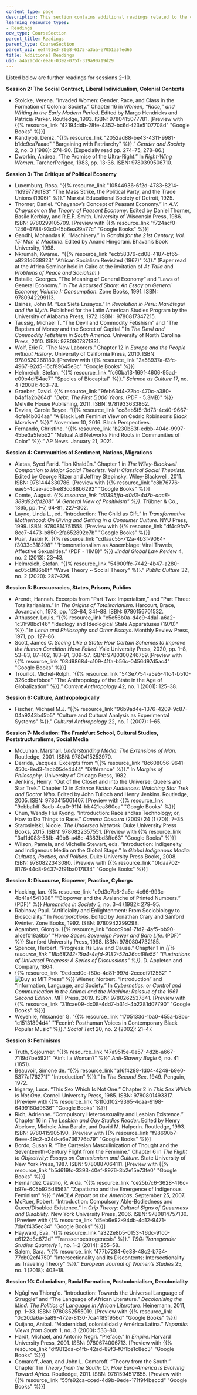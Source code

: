 ```yaml
---
content_type: page
description: This section contains additional readings related to the course topics.
learning_resource_types:
- Readings
ocw_type: CourseSection
parent_title: Readings
parent_type: CourseSection
parent_uid: eef491e3-80e8-6175-a3aa-e7051a5fed65
title: Additional Readings
uid: a4a2acdc-eea6-0392-075f-319a90719d29
---
```


Listed below are further readings for sessions 2–10.

**Session 2: The Social Contract, Liberal Individualism, Colonial Contexts**

*   Stolcke, Verena. “Invaded Women: Gender, Race, and Class in the Formation of Colonial Society.” Chapter 16 in _Women, “Race,” and Writing in the Early Modern Period_. Edited by Margo Hendricks and Patricia Parker. Routledge, 1993. ISBN: 9780415077781. \[Preview with {{% resource_link "42194ddb-28fe-4352-bc6d-f23e5107708d" "Google Books" %}}\]
*   Kandiyoti, Deniz. “{{% resource_link "2052ad88-be43-4311-9981-b1dc9ca7aaae" "Bargaining with Patriarchy" %}}.” _Gender and Society_ 2, no. 3 (1988): 274–90. (Especially read pp. 274–75, 278–86.)
*   Dworkin, Andrea. “The Promise of the Ultra-Right.” In _Right-Wing Women_. TarcherPerigee, 1983, pp. 13-36. ISBN: ‎9780399506710.

**Session 3: The Critique of Political Economy**

*   Luxemburg, Rosa. “{{% resource_link "10544936-6f2d-4783-8214-11d99779df83" "The Mass Strike, the Political Party, and the Trade Unions (1906)" %}}.” Marxist Educational Society of Detroit, 1925.
*   Thorner, Daniel. “Chayanov’s Concept of Peasant Economy.” In _A.V. Chayanov on the Theory of Peasant Economy_. Edited by Daniel Thorner, Basile Kerblay, and R.E.F. Smith. University of Wisconsin Press, 1986. ISBN: 9780299105709. \[Preview with {{% resource_link "f724acf0-1246-4788-93c0-15b6ea29a77c" "Google Books" %}}\]
*   Gandhi, Mohandas K. “Machinery.” In _Gandhi for the 21st Century, Vol. 15: Man V. Machine_. Edited by Anand Hingorani. Bhavan’s Book University, 1998.
*   Nkrumah, Kwame.  “{{% resource_link "ecb58376-cd08-4187-bf65-a8231d638923" "African Socialism Revisited (1967)" %}}.” (Paper read at the Africa Seminar held in Cairo at the invitation of _At-Talia_ and _Problems of Peace and Socialism_.)
*   Bataille, Georges. “The Meaning of General Economy” and “Laws of General Economy.” In _The Accursed Share: An Essay on General Economy, Volume I: Consumption_. Zone Books, 1991. ISBN: ‎9780942299113. 
*   Baines, John M. “Los Siete Ensayos.” In _Revolution in Peru: Mariátegui and the Myth_. Published for the Latin American Studies Program by the University of Alabama Press, 1972. ISBN: ‎ 9780817347215.
*   Taussig, Michael T. “The Devil and Commodity Fetishism” and “The Baptism of Money and the Secret of Capital.” In _The Devil and Commodity Fetishism in South America_. University of North Carolina Press, 2010. ISBN: ‎9780807871331.
*   Wolf, Eric R. “The New Laborers.” Chapter 12 in _Europe and the People without History_. University of California Press, 2010. ISBN: ‎9780520268180. \[Preview with {{% resource_link "2a58937a-f3fc-4967-92d5-15cf89645e3c" "Google Books" %}}\]
*   Helmreich, Stefan. “{{% resource_link "fc60ba13-169f-4606-95ad-e09b4df54ae7" "Species of Biocapital" %}}.” _Science as Culture_ 17, no. 4 (2008): 463–78.
*   Graeber, David. {{% resource_link "9feb63d4-22bc-470c-a380-b4af1a2b264d" "_Debt: The First 5,000 Years_. (PDF - 5.3MB)" %}} Melville House Publishing, 2011. ISBN: 9781933633862.
*   Davies, Carole Boyce. “{{% resource_link "cc8eb5f5-3d73-4c40-9667-4cfe14b034aa" "A Black Left Feminist View on Cedric Robinson’s _Black Marxism_" %}}.” November 10, 2016. Black Perspectives.
*   Fernando, Christine. “{{% resource_link "b230b83f-edbb-404c-9997-45be3a5febb2" "Mutual Aid Networks Find Roots in Communities of Color" %}}.” AP News. January 21, 2021.

**Session 4: Communities of Sentiment, Nations, Migrations**

*   Alatas, Syed Farid. “Ibn Khaldūn.” Chapter 1 in _The Wiley-Blackwell Companion to Major Social Theorists: Vol I: Classical Social Theorists_. Edited by George Ritzer and Jeffrey Stepinsky. Wiley-Blackwell, 2011. ISBN: 9781444330786. \[Preview with {{% resource_link "c8b76776-eae5-4cae-ac51-e83cd88b6292" "Google Books" %}}\]
*   Comte, August. _{{% resource_link "d0395ffa-d0d3-4d7b-aac8-389d92dfd208" "A General View of Positivism" %}}_. Trübner & Co., 1865, pp. 1–7, 64–81, 227–302. 
*   Layne, Linda L., ed. “Introduction: The Child as Gift.” In _Transformative Motherhood: On Giving and Getting in a Consumer Culture_. NYU Press, 1999. ISBN: ‎9780814751558. \[Preview with {{% resource_link "df4c9fa7-8cc7-4473-b850-2fa652892e7b" "Google Books" %}}\]
*   Puar, Jasbir K. {{% resource_link "cdfaac55-712a-4b3f-9064-f3033c318298" "“Homonationalism as Assemblage: Viral Travels, Affective Sexualities.” (PDF - 11MB)" %}} _Jindal Global Law Review_ 4, no. 2 (2013): 23–43.
*   Helmreich, Stefan. “{{% resource_link "54900ffc-7442-4b47-a280-ec05c8f86b8f" "Wave Theory ~ Social Theory" %}}.” _Public Culture_ 32, no. 2 (2020): 287–326.

**Session 5: Bureaucracies, States, Prisons, Publics**

*   Arendt, Hannah. Excerpts from “Part Two: Imperialism,” and “Part Three: Totalitarianism.” In _The Origins of Totalitarianism_. Harcourt, Brace, Jovanovich, 1973, pp. 123–84, 341–88. ISBN: ‎9780156701532.
*   Althusser. Louis. “{{% resource_link "c5e56b0a-d4c9-4da1-a6a2-1c31f98bc146" "Ideology and Ideological State Apparatuses (1970)" %}}.” In _Lenin and Philosophy and Other Essays_. Monthly Review Press, 1971, pp. 127–86.
*   Scott, James C. _Seeing Like a State: How Certain Schemes to Improve the Human Condition Have Failed_. Yale University Press, 2020, pp. 1–8, 53–83, 87–102, 183–91, 309–57. ISBN: 9780300246759.\[Preview with {{% resource_link "08d98684-c109-41fa-b56c-0456d97d5ac4" "Google Books" %}}\]
*   Trouillot, Michel-Rolph. “{{% resource_link "543e7754-a5e5-41c4-b510-326cdbefbbce" "The Anthropology of the State in the Age of Globalization" %}}.” _Current Anthropology_ 42, no. 1 (2001): 125–38.

**Session 6: Culture, Anthropologically**

*   Fischer, Michael M.J. “{{% resource_link "96b9ad4e-1376-4209-9c87-04a9243b45b5" "Culture and Cultural Analysis as Experimental Systems" %}}.” _Cultural Anthropology_ 22, no. 1 (2007): 1–65.

**Session 7: Mediation: The Frankfurt School, Cultural Studies, Poststructuralisms, Social Media**

*   McLuhan, Marshall. _Understanding Media: The Extensions of Man_. ‎ Routledge, 2001. ISBN: ‎9780415253970.
*   Derrida, Jacques. Excerpts from “{{% resource_link "8c608056-9641-450c-8ed3-1acb05de4d44" "Différance" %}}.” In _Margins of Philosophy_. University of Chicago Press, 1982.
*   Jenkins, Henry. “Out of the Closet and into the Universe: Queers and Star Trek.” Chapter 12 in _Science Fiction Audiences: Watching Star Trek and Doctor Who_. Edited by John Tulloch and Henry Jenkins. Routledge, 2005. ISBN: 9780415061407. \[Preview with {{% resource_link "9ebba1df-3adb-4ca0-9114-bb421ea860ca" "Google Books" %}}\]
*   Chun, Wendy Hui Kyong. “Introduction: Race and/as Technology; or, How to Do Things to Race.” _Camera Obscura_ (2009) 24 (1 (70)): 7–35.
*   Starosielski, Nicole. _The Undersea Network_. Duke University Press Books, 2015. ISBN: ‎9780822357551. \[Preview with {{% resource_link "3af1d083-58fb-49b8-a48c-4383bd3ffe63" "Google Books" %}}\]
*   Wilson, Pamela, and Michelle Stewart, eds. “Introduction: Indigeneity and Indigenous Media on the Global Stage.” In _Global Indigenous Media: Cultures, Poetics, and Politics_. Duke University Press Books, 2008. ISBN: ‎9780822343080. \[Preview with {{% resource_link "0fdaa702-8176-44c8-9437-2f91ba017834" "Google Books" %}}\]

**Session 8: Discourse, Biopower, Practice, Cyborgs**

*   Hacking, Ian. {{% resource_link "e9d3e7b6-2a5e-4c66-993c-4b41a4541308" "“Biopower and the Avalanche of Printed Numbers.” (PDF)" %}} _Humanities in Society_ 5, no. 3–4 (1982): 279–95.
*   Rabinow, Paul. “Artificiality and Enlightenment: From Sociobiology to Biosociality.” In _Incorporations_. Edited by Jonathan Crary and Sanford Kwinter. Zone Books, 1992. ISBN: ‎9780942299298. 
*   Agamben, Giorgio. {{% resource_link "dccc9ba1-7fd2-4af5-bb90-a1cef018a8bb" "_Homo Sacer: Sovereign Power and Bare Life_. (PDF)" %}} Stanford University Press, 1998. ISBN: ‎9780804732185.
*   Spencer, Herbert. “Progress: Its Law and Cause.” Chapter 1 in _{{% resource_link "18b68242-15a4-4efd-9182-52a26cc68e55" "Illustrations of Universal Progress: A Series of Discussions" %}}_. D. Appleton and Company, 1864.
*   {{% resource_link "9edeed0c-f80c-4d81-997d-2cccdf7f2562" "![Buy at MIT Press](/images/mp_logo.gif)" %}} Wiener, Norbert. “Introduction” and “Information, Language, and Society.” In _Cybernetics: or Control and Communication in the Animal and the Machine: Reissue of the 1961 Second Edition_. MIT Press, 2019. ISBN: ‎9780262537841. \[Preview with {{% resource_link "31fcae09-dc08-4dd7-b31d-4b2281d07790" "Google Books" %}}\]
*   Weyehile, Alexander G. “{{% resource_link "1705133d-1ba0-455a-b8bc-1c15131894d4" "‘Feenin’: Posthuman Voices in Contemporary Black Popular Music" %}}.” _Social Text_ 20, no. 2 (2002): 21–47.

**Session 9: Feminisms**

*   Truth, Sojourner. “{{% resource_link "47a9515e-0e57-4d2b-a667-7119d7be592f" "Ain’t I a Woman?" %}}” _Anti-Slavery Bugle_ 6, no. 41 (1851).
*   Beauvoir, Simone de. “{{% resource_link "a16f4289-1d04-4249-b9e0-5377af76271f" "Introduction" %}}.” In _The Second Sex_. 1949. Penguin, 1972.
*   Irigaray, Luce. “This Sex Which Is Not One.” Chapter 2 in _This Sex Which Is Not One_. Cornell University Press, 1985. ISBN: ‎9780801493317. \[Preview with {{% resource_link "81f0df02-9365-4caa-9198-6499160d9636" "Google Books" %}}\]
*   Rich, Adrienne. “Compulsory Heterosexuality and Lesbian Existence.” Chapter 16 in _The Lesbian and Gay Studies Reader_. Edited by Henry Abelove, Michele Aina Barale, and David M. Halperin. Routledge, 1993. ISBN: ‎9780415905190. \[Preview with {{% resource_link "f98690b7-6eee-49c2-b24d-a6e736776b79" "Google Books" %}}\]
*   Bordo, Susan R. “The Cartesian Masculinization of Thought and the Seventeenth-Century Flight from the Feminine.” Chapter 6 in _The Flight to Objectivity: Essays on Cartesianism and Culture_. State University of New York Press, 1987. ISBN: ‎9780887064111. \[Preview with {{% resource_link "b5d619fc-3393-40ef-8976-3b2e15e73fe0" "Google Books" %}}\]
*   Hernández Castillo, R. Aída. “{{% resource_link "ce25b7c6-3628-416c-b97e-605b925d8563" "Zapatismo and the Emergence of Indigenous Feminism" %}}.” _NACLA Report on the Americas_, September 25, 2007.
*   McRuer, Robert. “Introduction: Compulsory Able-Bodiedness and Queer/Disabled Existence.” In _Crip Theory: Cultural Signs of Queerness and Disability_. New York University Press, 2006. ISBN: ‎9780814757130. \[Preview with {{% resource_link "d5eb6e92-94db-4d12-9471-7da6f435ec34" "Google Books" %}}\]
*   Hayward, Eva. “{{% resource_link "a322e8b5-0153-46dc-91c0-e6122d8c672d" "Transxenoestrogenesis" %}}.” _TSQ: Transgender Studies Quarterly_ 1, no. 1–2 (2014): 255–58.
*   Salem, Sara. “{{% resource_link "477b7284-6e38-48c2-b734-77cb02ef4750" "Intersectionality and Its Discontents: Intersectionality as Traveling Theory" %}}.” _European Journal of Women’s Studies_ 25, no. 1 (2018): 403–18.

**Session 10: Colonialism, Racial Formation, Postcolonialism, Decoloniality**

*   Ngũgĩ wa Thiong'o. “Introduction: Towards the Universal Language of Struggle” and “The Language of African Literature.” _Decolonising the Mind: The Politics of Language in African Literature_. Heinemann, 2011, pp. 1–33. ISBN: ‎9780852555019. \[Preview with {{% resource_link "0c20da6a-5a89-472e-8130-7ca4f85f956d" "Google Books" %}}\] 
*   Quijano, Anibal. “Modernidad, colonialidad y América Latina.” _Nepantla: Views from South_ 1, no. 3 (2000): 533–80.
*   Hardt, Michael, and Antonio Negri. “Preface.” In _Empire_. Harvard University Press, 2001. ISBN: ‎9780674006713. \[Preview with {{% resource_link "df9812da-c4fb-42ad-89f3-f0f1be1c8ec3" "Google Books" %}}\] 
*   Comaroff, Jean, and John L. Comaroff. “Theory from the South.” Chapter 1 in _Theory from the South: Or, How Euro-America is Evolving Toward Africa_. Routledge, 2011. ISBN: ‎9781594517655. \[Preview with {{% resource_link "55fe92ca-cced-4d9b-9ede-171f9f4beccd" "Google Books" %}}\]